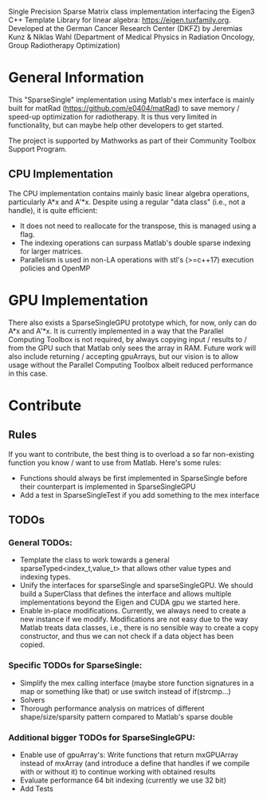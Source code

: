 Single Precision Sparse Matrix class implementation interfacing the Eigen3 C++ Template Library for linear algebra: https://eigen.tuxfamily.org. 
Developed at the German Cancer Research Center (DKFZ) by Jeremias Kunz & Niklas Wahl (Department of Medical Physics in Radiation Oncology, Group Radiotherapy Optimization)

# General Information
This "SparseSingle" implementation using Matlab's mex interface is mainly built for matRad (https://github.com/e0404/matRad) to save memory / speed-up optimization for radiotherapy. It is thus very limited in functionality, but can maybe help other developers to get started.

The project is supported by Mathworks as part of their Community Toolbox Support Program.

## CPU Implementation
The CPU implementation contains mainly basic linear algebra operations, particularly A\*x and A'\*x. 
Despite using a regular "data class" (i.e., not a handle), it is quite efficient:
- It does not need to reallocate for the transpose, this is managed using a flag. 
- The indexing operations can surpass Matlab's double sparse indexing for larger matrices.
- Parallelism is used in non-LA operations with stl's (>=c++17) execution policies and OpenMP

# GPU Implementation

There also exists a SparseSingleGPU prototype which, for now, only can do A\*x and A'\*x. It is currently implemented in a way that the Parallel Computing Toolbox is not required, by always copying input / results to / from the GPU such that Matlab only sees the array in RAM. Future work will also include returning / accepting gpuArrays, but our vision is to allow usage without the Parallel Computing Toolbox albeit reduced performance in this case. 

# Contribute
## Rules
If you want to contribute, the best thing is to overload a so far non-existing function you know / want to use from Matlab. Here's some rules:
- Functions should always be first implemented in SparseSingle before their counterpart is implemented in SparseSingleGPU
- Add a test in SparseSingleTest if you add something to the mex interface

## TODOs
### General TODOs:
- Template the class to work towards a general sparseTyped<index_t,value_t> that allows other value types and indexing types.
- Unify the interfaces for sparseSingle and sparseSingleGPU. We should build a SuperClass that defines the interface and allows multiple implementations beyond the Eigen and CUDA gpu we started here.
- Enable in-place modifications. Currently, we always need to create a new instance if we modify. Modifications are not easy due to the way Matlab treats data classes, i.e., there is no sensible way to create a copy constructor, and thus we can not check if a data object has been copied. 

### Specific TODOs for SparseSingle:
- Simplify the mex calling interface (maybe store function signatures in a map or something like that) or use switch instead of if(strcmp...)
- Solvers
- Thorough performance analysis on matrices of different shape/size/sparsity pattern compared to Matlab's sparse double

### Additional bigger TODOs for SparseSingleGPU:
- Enable use of gpuArray's: Write functions that return mxGPUArray instead of mxArray (and introduce a define that handles if we compile with or without it) to continue working with obtained results
- Evaluate performance 64 bit indexing (currently we use 32 bit)
- Add Tests

